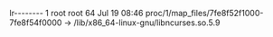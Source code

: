lr-------- 1 root root 64 Jul 19 08:46 proc/1/map_files/7fe8f52f1000-7fe8f54f0000 -> /lib/x86_64-linux-gnu/libncurses.so.5.9
